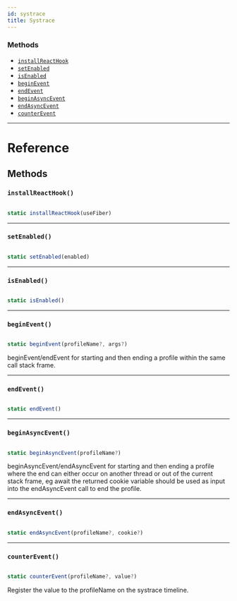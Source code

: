 ```yaml
---
id: systrace
title: Systrace
---
```


### Methods

- [`installReactHook`](../systrace/#installreacthook)
- [`setEnabled`](../systrace/#setenabled)
- [`isEnabled`](../systrace/#isenabled)
- [`beginEvent`](../systrace/#beginevent)
- [`endEvent`](../systrace/#endevent)
- [`beginAsyncEvent`](../systrace/#beginasyncevent)
- [`endAsyncEvent`](../systrace/#endasyncevent)
- [`counterEvent`](../systrace/#counterevent)

---

# Reference

## Methods

### `installReactHook()`


```javascript

static installReactHook(useFiber)

```


---

### `setEnabled()`


```javascript

static setEnabled(enabled)

```


---

### `isEnabled()`


```javascript

static isEnabled()

```


---

### `beginEvent()`


```javascript

static beginEvent(profileName?, args?)

```


beginEvent/endEvent for starting and then ending a profile within the same call stack frame.

---

### `endEvent()`


```javascript

static endEvent()

```


---

### `beginAsyncEvent()`


```javascript

static beginAsyncEvent(profileName?)

```


beginAsyncEvent/endAsyncEvent for starting and then ending a profile where the end can either occur on another thread or out of the current stack frame, eg await the returned cookie variable should be used as input into the endAsyncEvent call to end the profile.

---

### `endAsyncEvent()`


```javascript

static endAsyncEvent(profileName?, cookie?)

```


---

### `counterEvent()`


```javascript

static counterEvent(profileName?, value?)

```


Register the value to the profileName on the systrace timeline.

